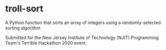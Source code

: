 # troll-sort
A Python function that sorts an array of integers using a randomly-selected sorting algorithm

Submitted for the New Jersey Institute of Technology (NJIT) Programming Team's Terrible Hackathon 2020 event.
